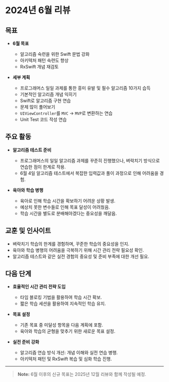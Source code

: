 # 2024년 6월 리뷰

## 목표
- **6월 목표**
  - 알고리즘 숙련을 위한 Swift 문법 강화
  - 아키텍처 패턴 숙련도 향상
  - RxSwift 개념 재검토

- **세부 계획**
  - 프로그래머스 일일 과제를 통한 흥미 유발 및 필수 알고리즘 10가지 습득
  - 기본적인 알고리즘 개념 익히기
  - Swift로 알고리즘 구현 연습
  - 문제 많이 풀어보기
  - `UIViewController`를 `MVC` -> `MVP`로 변환하는 연습
  - Unit Test 코드 작성 연습

## 주요 활동
- **알고리즘 테스트 준비**
  - 프로그래머스의 일일 알고리즘 과제를 꾸준히 진행했으나, 벼락치기 방식으로 연습한 점이 한계로 작용.
  - 6월 4일 알고리즘 테스트에서 복잡한 입력값과 풀이 과정으로 인해 어려움을 경험.

- **육아와 학습 병행**
  - 육아로 인해 학습 시간을 확보하기 어려운 상황 발생.
  - 예상치 못한 변수들로 인해 목표 달성이 어려웠음.
  - 학습 시간을 별도로 분배해야겠다는 중요성을 깨달음.

## 교훈 및 인사이트
- 벼락치기 학습의 한계를 경험하며, 꾸준한 학습의 중요성을 인지.
- 육아와 학습 병행의 어려움을 극복하기 위해 시간 관리 전략 필요성 확인.
- 알고리즘 테스트와 같은 실전 경험의 중요성 및 준비 부족에 대한 개선 필요.

## 다음 단계
- **효율적인 시간 관리 전략 도입**
  - 타임 블로킹 기법을 활용하여 학습 시간 확보.
  - 짧은 학습 세션을 활용하여 지속적인 학습 유지.

- **목표 설정**
  - 기존 목표 중 미달성 항목을 다음 계획에 포함.
  - 육아와 학습의 균형을 맞추기 위한 새로운 목표 설정.

- **실전 준비 강화**
  - 알고리즘 연습 방식 개선: 개념 이해와 실전 연습 병행.
  - 아키텍처 패턴 및 RxSwift 복습 및 심화 학습 진행.

---

> **Note:** 6월 이후의 신규 목표는 2025년 12월 리뷰와 함께 작성될 예정.
